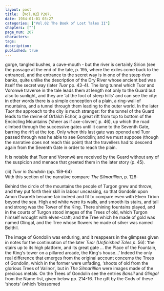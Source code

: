 ```yaml
---
layout: post
title: 【Vol.02】P207.
date: 1984-01-01 03:27
categories: ["Vol.02 The Book of Lost Tales II"]
chapters: [""]
page_num: 207
characters: 
tags: 
description: 
published: true
---
```


<p style="text-indent: 0;">
gorge, tangled bushes, a cave-mouth - but the river is certainly Sirion (see the passage at the end of the tale, p. 195, where the exiles come back to the entrance), and the entrance to the secret way is in one of the steep river banks, quite unlike the description of the Dry River whose ancient bed was itself the secret way (later <I>Tuor</I> pp. 43-4). The long tunnel which Tuor and Voronwë traverse in the tale leads them at length not only to the Guard but also to sunlight, and they are ‘at the foot of steep hills' and can see the city: in other words there is a simple conception of a plain, a ring-wall of mountains, and a tunnel through them leading to the outer world. In the later <I>Tuor the</I> approach to the city is much stranger: for the tunnel of the Guard leads to the ravine of Orfalch Echor, a great rift from top to bottom of the Encircling Mountains (‘sheer as if axe-cloven’, p. 46), up which the road climbed through the successive gates until it came to the Seventh Gate, barring the rift at the top. Only when this last gate was opened and Tuor passed through was he able to see Gondolin; and we must suppose (though the narrative does not reach this point) that the travellers had to descend again from the Seventh Gate in order to reach the plain.
</p>

It is notable that Tuor and Voronwë are received by the Guard without any of the suspicion and menace that greeted them in the later story (p. 45).

(iii)     <I>Tuor in Gondolin</I> (pp. 159-64)<BR>With this section of the narrative compare <I>The Silmarillion</I>, p.  126:

Behind the circle of the mountains the people of Turgon grew and throve, and they put forth their skill in labour unceasing, so that Gondolin upon Amon Gwareth became fair indeed and fit to compare even with Elven Tirion beyond the sea. High and white were its walls, and smooth its stairs, and tall and strong was the Tower of the King. There shining fountains played, and in the courts of Turgon stood images of the Trees of old, which Turgon himself wrought with elven-craft; and the Tree which he made of gold was named Glingal, and the Tree whose flowers he made of silver was named Belthil.

The image of Gondolin was enduring, and it reappears in the glimpses given in notes for the continuation of the later <I>Tuor (Unfinished Tales p</I>. 56): ‘the stairs up to its high platform, and its great gate ... the Place of the Fountain, the King's tower on a pillared arcade, the King's house...’ Indeed the only real difference that emerges from the original account concerns the Trees of Gondolin, which in the former were unfading, ‘shoots of old from the glorious Trees of Valinor’, but in <I>The Silmarillion</I> were images made of the precious metals. On the Trees of Gondolin see the entries <I>Bansil</I> and <I>Glingol</I> from the Name-list, given below pp. 214-16. The gift by the Gods of these ‘shoots' (which ‘blossomed

